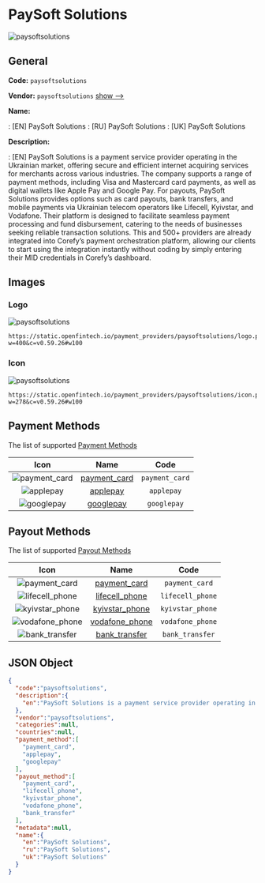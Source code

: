 
# PaySoft Solutions 
![paysoftsolutions](https://static.openfintech.io/payment_providers/paysoftsolutions/logo.png?w=400&c=v0.59.26#w100)  

## General 
 
**Code:** `paysoftsolutions` 
 
**Vendor:** `paysoftsolutions` [show -->](/vendors/paysoftsolutions/) 
 
**Name:** 
 
:	[EN] PaySoft Solutions 
:	[RU] PaySoft Solutions 
:	[UK] PaySoft Solutions 
 
**Description:** 
 
: [EN] PaySoft Solutions is a payment service provider operating in the Ukrainian market, offering secure and efficient internet acquiring services for merchants across various industries. The company supports a range of payment methods, including Visa and Mastercard card payments, as well as digital wallets like Apple Pay and Google Pay. For payouts, PaySoft Solutions provides options such as card payouts, bank transfers, and mobile payments via Ukrainian telecom operators like Lifecell, Kyivstar, and Vodafone. Their platform is designed to facilitate seamless payment processing and fund disbursement, catering to the needs of businesses seeking reliable transaction solutions. This and 500+ providers are already integrated into Corefy’s payment orchestration platform, allowing our clients to start using the integration instantly without coding by simply entering their MID credentials in Corefy’s dashboard. 
 

## Images 

### Logo 
 
![paysoftsolutions](https://static.openfintech.io/payment_providers/paysoftsolutions/logo.png?w=400&c=v0.59.26#w100)  

```
https://static.openfintech.io/payment_providers/paysoftsolutions/logo.png?w=400&c=v0.59.26#w100
```  

### Icon 
 
![paysoftsolutions](https://static.openfintech.io/payment_providers/paysoftsolutions/icon.png?w=278&c=v0.59.26#w100)  

```
https://static.openfintech.io/payment_providers/paysoftsolutions/icon.png?w=278&c=v0.59.26#w100
```  

## Payment Methods 
 
The list of supported [Payment Methods](/payment-methods/) 

|Icon|Name|Code| 
|:---:|:---:|:---:| 
|![payment_card](https://static.openfintech.io/payment_methods/payment_card/icon.svg?w=278&c=v0.59.26#w100) |[payment_card](/payment-methods/payment_card/)|`payment_card`| 
|![applepay](https://static.openfintech.io/payment_methods/applepay/icon.svg?w=278&c=v0.59.26#w100) |[applepay](/payment-methods/applepay/)|`applepay`| 
|![googlepay](https://static.openfintech.io/payment_methods/googlepay/icon.svg?w=278&c=v0.59.26#w100) |[googlepay](/payment-methods/googlepay/)|`googlepay`| 
 

## Payout Methods 
 
The list of supported [Payout Methods](/payout-methods/) 

|Icon|Name|Code| 
|:---:|:---:|:---:| 
|![payment_card](https://static.openfintech.io/payout_methods/payment_card/icon.svg?w=278&c=v0.59.26#w40) |[payment_card](payout-methodspayment_card/)|`payment_card`| 
|![lifecell_phone](https://static.openfintech.io/payout_methods/lifecell_phone/icon.svg?w=278&c=v0.59.26#w40) |[lifecell_phone](payout-methodslifecell_phone/)|`lifecell_phone`| 
|![kyivstar_phone](https://static.openfintech.io/payout_methods/kyivstar_phone/icon.svg?w=278&c=v0.59.26#w40) |[kyivstar_phone](payout-methodskyivstar_phone/)|`kyivstar_phone`| 
|![vodafone_phone](https://static.openfintech.io/payout_methods/vodafone_phone/icon.svg?w=278&c=v0.59.26#w40) |[vodafone_phone](payout-methodsvodafone_phone/)|`vodafone_phone`| 
|![bank_transfer](https://static.openfintech.io/payout_methods/bank_transfer/icon.svg?w=278&c=v0.59.26#w40) |[bank_transfer](payout-methodsbank_transfer/)|`bank_transfer`| 
 

## JSON Object 

```json
{
  "code":"paysoftsolutions",
  "description":{
    "en":"PaySoft Solutions is a payment service provider operating in the Ukrainian market, offering secure and efficient internet acquiring services for merchants across various industries. The company supports a range of payment methods, including Visa and Mastercard card payments, as well as digital wallets like Apple Pay and Google Pay. For payouts, PaySoft Solutions provides options such as card payouts, bank transfers, and mobile payments via Ukrainian telecom operators like Lifecell, Kyivstar, and Vodafone. Their platform is designed to facilitate seamless payment processing and fund disbursement, catering to the needs of businesses seeking reliable transaction solutions. This and 500+ providers are already integrated into Corefy\u2019s payment orchestration platform, allowing our clients to start using the integration instantly without coding by simply entering their MID credentials in Corefy\u2019s dashboard."
  },
  "vendor":"paysoftsolutions",
  "categories":null,
  "countries":null,
  "payment_method":[
    "payment_card",
    "applepay",
    "googlepay"
  ],
  "payout_method":[
    "payment_card",
    "lifecell_phone",
    "kyivstar_phone",
    "vodafone_phone",
    "bank_transfer"
  ],
  "metadata":null,
  "name":{
    "en":"PaySoft Solutions",
    "ru":"PaySoft Solutions",
    "uk":"PaySoft Solutions"
  }
}
```  
